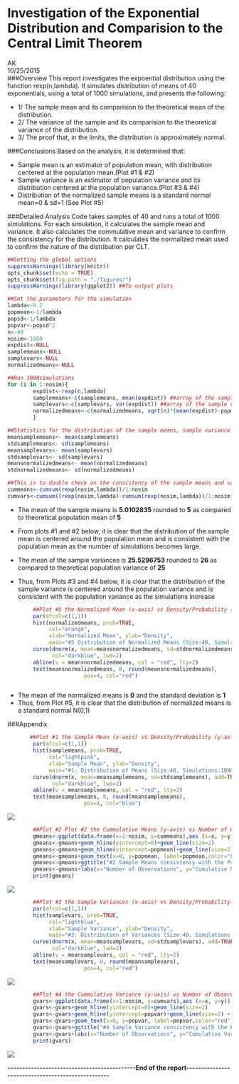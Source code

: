 # Investigation of the Exponential Distribution and Comparision to the Central Limit Theorem
AK  
10/25/2015  
###Overview
This report investigates the expoential distribution using the function rexp(n,lambda). It simulates distribution of means of 40 exponentials,  using a total of 1000 simulations, and presents the following:

- 1/ The sample mean and its comparision  to the theoretical mean of the distribution.
- 2/ The variance of the sample and its comparision to the theoretical variance of the distribution.
- 3/ The proof that, in the limits, the distribution is approximately normal.

###Conclusions
Based on the analysis, it is determined that: 

- Sample mean is an estimator of population mean, with distribution centered at the population mean.(Plot #1 & #2)
- Sample variance is an estimator of population variance and its distribution centered at the population variance.(Plot #3 & #4)
- Distribution of the normalized sample means is a standard normal mean=0 & sd=1 (See Plot #5)

###Detailed Analysis
Code takes samples of 40 and runs a total of 1000 simulations. For each simulation, it calculates the sample mean and variance. It also calculates the commulative mean and variance to confirm the consistency for the distribution. It calculates the normalized mean used to confirm the nature of the distribution per CLT.


```r
##Setting the global options
suppressWarnings(library(knitr))
opts_chunk$set(echo = TRUE)
opts_chunk$set(fig.path = "./figures/")                
suppressWarnings(library(ggplot2)) ##To output plots
```


```r
##Set the parameters for the simulation
lambda<-0.2
popmean<-1/lambda
popsd<-1/lambda
popvar<-popsd^2
n<-40
nosim<-1000
expdist<-NULL
samplemeans<-NULL
samplevars<-NULL
normalizedmeans<-NULL

##Run 1000simulations
for (i in 1:nosim){   
        expdist<-rexp(n,lambda)
        samplemeans<-c(samplemeans, mean(expdist)) ##array of the sample means
        samplevars<-c(samplevars, var(expdist)) ##array of the sample variance
        normalizedmeans<-c(normalizedmeans, sqrt(n)*(mean(expdist)-popmean)/popsd) 
        }

##Statistics for the distribution of the sample means, sample variance 
meansamplemeans<- mean(samplemeans)
stdsamplemeans<- sd(samplemeans)
meansamplevars<- mean(samplevars)
stdsamplevars<- sd(samplevars)
meansnormalizedmeans<- mean(normalizedmeans)
stdnormalizedmeans<- sd(normalizedmeans)

##This is to double check on the consistency of the sample means and variance. 
cummeans<-cumsum(rexp(nosim,lambda))/1:nosim
cumvars<-cumsum((rexp(nosim,lambda)-cumsum(rexp(nosim,lambda))/1:nosim)^2)/1:nosim
```
- The mean of the sample means is **5.0102835** rounded to **5** as compared to theoretical population mean of **5**
- From plots #1 and #2 below, it is clear that the distribution of the sample mean is centered around the population mean and is consistent with the population mean as the number of simulations becomes large.

- The mean of the sample variances is **25.5296753** rounded to **26**  as compared to theoretical population variance of **25**
- Thus, from Plots #3 and #4 below, it is clear that the distribution of the sample variance is centered around the population variance and is consistent with the population variance as the simulations increase


```r
        ##Plot #5 the Normalized Mean (x-axis) vs Density/Probability (y-axis)
        par(mfcol=c(1,1))    
        hist(normalizedmeans, prob=TRUE, 
             col="orange",
             xlab="Normalized Mean", ylab="Density", 
             main="#5 Distribution of Normalized Means (Size:40, Simulations:1000)")
        curve(dnorm(x, mean=meansnormalizedmeans, sd=stdnormalizedmeans), add=TRUE,
              col="darkblue", lwd=2)
        abline(v = meansnormalizedmeans, col = "red", lty=2)
        text(meansnormalizedmeans, 0, round(meansnormalizedmeans),
                        pos=4, col="red")
```

<img src="./figures/plotnormalizedemeans-1.png" title="" alt="" style="display: block; margin: auto auto auto 0;" />

- The mean of the normalized means is **0** and the standard deviation is **1**
- Thus, from Plot #5, it is clear that the distribution of normalized means is a standard normal N(0,1)

###Appendix

```r
       ##Plot #1 the Sample Mean (x-axis) vs Density/Probability (y-axis)
        par(mfcol=c(1,1))    
        hist(samplemeans, prob=TRUE, 
             col="lightpink",
             xlab="Sample Mean", ylab="Density", 
             main="#1: Distribution of Means (Size:40, Simulations:1000)")
        curve(dnorm(x, mean=meansamplemeans, sd=stdsamplemeans), add=TRUE,
              col="darkblue", lwd=2)
        abline(v = meansamplemeans, col = "red", lty=2)
        text(meansamplemeans, 0, round(meansamplemeans),
                        pos=4, col="blue")
```

![](./figures/plotsamplemeans-1.png) 

```r
        ##Plot #2 Plot #2 the Cummulative Means (y-axis) vs Number of Observations
        gmeans<-ggplot(data.frame(x=1:nosim, y=cummeans),aes (x=x, y=y))
        gmeans<-gmeans+geom_hline(yintercept=0)+geom_line(size=2)
        gmeans<-gmeans+geom_hline(yintercept=popmean)+geom_line(size=2) + geom_line(color="red")
        gmeans<-gmeans+geom_text(x=0, y=popmean, label=popmean,color="blue")
        gmeans<-gmeans+ggtitle("#2 Sample Means consistency with the Population Mean")
        gmeans<-gmeans+labs(x="Number of Observations", y="Cumulative Mean")
        print(gmeans)
```

![](./figures/plotsamplemeans-2.png) 


```r
        ##Plot #3 the Sample Variances (x-axis) vs Density/Probability (y-axis)
        par(mfcol=c(1,1))   
        hist(samplevars, prob=TRUE, 
             col="lightblue",
             xlab="Sample Variance", ylab="Density", 
             main="#3: Distribution of Variances (Size:40, Simulations:1000)")
        curve(dnorm(x, mean=meansamplevars, sd=stdsamplevars), add=TRUE,
              col="darkblue", lwd=2)
        abline(v = meansamplevars, col = "red", lty=2)
        text(meansamplevars, 0, round(meansamplevars),
                        pos=4, col="red")
```

![](./figures/plotsamplevars-1.png) 

```r
        ##Plot #4 the Cummulative Variance (y-axis) vs Number of Observations
        gvars<-ggplot(data.frame(x=1:nosim, y=cumvars),aes (x=x, y=y))
        gvars<-gvars+geom_hline(yintercept=0)+geom_line(size=2)
        gvars<-gvars+geom_hline(yintercept=popvar)+geom_line(size=2) + geom_line(color="blue")
        gvars<-gvars+geom_text(x=0, y=popvar, label=popvar,color="red")
        gvars<-gvars+ggtitle("#4 Sample Variance consistency with the Population Variance")
        gvars<-gvars+labs(x="Number of Observations", y="Cumulative Variance")
        print(gvars)
```

![](./figures/plotsamplevars-2.png) 

**--------------------------------------------End of the report--------------------------------------------------**
